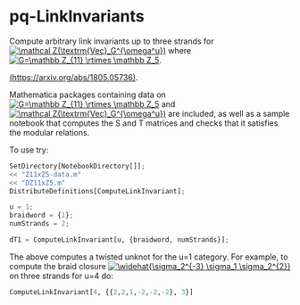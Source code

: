 # pq-LinkInvariants
Compute arbitrary link invariants up to three strands for <a href="http://www.codecogs.com/eqnedit.php?latex=\mathcal&space;Z(\textrm{Vec}_G^{\omega^u})" target="_blank"><img src="http://latex.codecogs.com/gif.latex?\mathcal&space;Z(\textrm{Vec}_G^{\omega^u})" title="\mathcal Z(\textrm{Vec}_G^{\omega^u})" /></a> where <a href="https://www.codecogs.com/eqnedit.php?latex=G=\mathbb&space;Z_{11}&space;\rtimes&space;\mathbb&space;Z_5" target="_blank"><img src="https://latex.codecogs.com/gif.latex?G=\mathbb&space;Z_{11}&space;\rtimes&space;\mathbb&space;Z_5" title="G=\mathbb Z_{11} \rtimes \mathbb Z_5" /></a>.

[(https://arxiv.org/abs/1805.05736)](https://arxiv.org/abs/1805.05736). 

Mathematica packages containing data on <a href="https://www.codecogs.com/eqnedit.php?latex=G=\mathbb&space;Z_{11}&space;\rtimes&space;\mathbb&space;Z_5" target="_blank"><img src="https://latex.codecogs.com/gif.latex?G=\mathbb&space;Z_{11}&space;\rtimes&space;\mathbb&space;Z_5" title="G=\mathbb Z_{11} \rtimes \mathbb Z_5" /></a> and <a href="http://www.codecogs.com/eqnedit.php?latex=\mathcal&space;Z(\textrm{Vec}_G^{\omega^u})" target="_blank"><img src="http://latex.codecogs.com/gif.latex?\mathcal&space;Z(\textrm{Vec}_G^{\omega^u})" title="\mathcal Z(\textrm{Vec}_G^{\omega^u})" /></a> are included, as well as a sample notebook that computes the S and T matrices and checks that it satisfies the modular relations.

To use try:
```python
SetDirectory[NotebookDirectory[]];
<< "Z11xZ5-data.m"
<< "DZ11xZ5.m"
DistributeDefinitions[ComputeLinkInvariant];

u = 1;
braidword = {1};
numStrands = 2;

dT1 = ComputeLinkInvariant[u, {braidword, numStrands}];
```
The above computes a twisted unknot for the u=1 category. For example, to compute the braid closure <a href="http://www.codecogs.com/eqnedit.php?latex=\widehat{\sigma_2^{-3}&space;\sigma_1&space;\sigma_2^{2}}" target="_blank"><img src="http://latex.codecogs.com/gif.latex?\widehat{\sigma_2^{-3}&space;\sigma_1&space;\sigma_2^{2}}" title="\widehat{\sigma_2^{-3} \sigma_1 \sigma_2^{2}}" /></a> on three strands for u=4 do:
```python
ComputeLinkInvariant[4, {{2,2,1,-2,-2,-2}, 3}]
```
